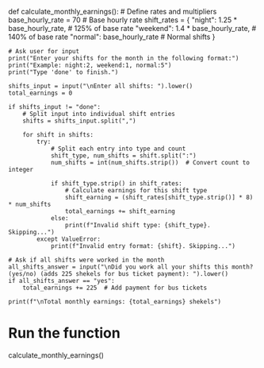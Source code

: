 def calculate_monthly_earnings():
    # Define rates and multipliers
    base_hourly_rate = 70  # Base hourly rate
    shift_rates = {
        "night": 1.25 * base_hourly_rate,  # 125% of base rate
        "weekend": 1.4 * base_hourly_rate,  # 140% of base rate
        "normal": base_hourly_rate  # Normal shifts
    }

    # Ask user for input
    print("Enter your shifts for the month in the following format:")
    print("Example: night:2, weekend:1, normal:5")
    print("Type 'done' to finish.")

    shifts_input = input("\nEnter all shifts: ").lower()
    total_earnings = 0

    if shifts_input != "done":
        # Split input into individual shift entries
        shifts = shifts_input.split(",")

        for shift in shifts:
            try:
                # Split each entry into type and count
                shift_type, num_shifts = shift.split(":")
                num_shifts = int(num_shifts.strip())  # Convert count to integer

                if shift_type.strip() in shift_rates:
                    # Calculate earnings for this shift type
                    shift_earning = (shift_rates[shift_type.strip()] * 8) * num_shifts
                    total_earnings += shift_earning
                else:
                    print(f"Invalid shift type: {shift_type}. Skipping...")
            except ValueError:
                print(f"Invalid entry format: {shift}. Skipping...")

    # Ask if all shifts were worked in the month
    all_shifts_answer = input("\nDid you work all your shifts this month? (yes/no) (adds 225 shekels for bus ticket payment): ").lower()
    if all_shifts_answer == "yes":
        total_earnings += 225  # Add payment for bus tickets

    print(f"\nTotal monthly earnings: {total_earnings} shekels")

# Run the function
calculate_monthly_earnings()
